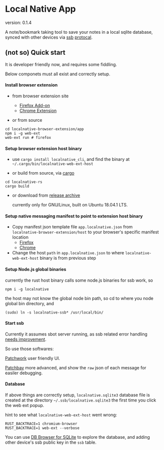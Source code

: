 # Local Native App
version: 0.1.4

A note/bookmark taking tool to save your notes in a local sqlite database, synced with other devices via [ssb](https://ssbc.github.io/secure-scuttlebutt/) [protocal](https://ssbc.github.io/scuttlebutt-protocol-guide/).

## (not so) Quick start
It is developer friendly now, and requires some fiddling.

Below componets must all exist and correctly setup.

#### Install browser extension
- from browser extension site
  - [Firefox Add-on](https://addons.mozilla.org/addon/localnative/)
  - [Chrome Extension](https://chrome.google.com/webstore/detail/local-native/oclkmkeameccmgnajgogjlhdjeaconnb)

- or from source
```
cd localnative-browser-extension/app
npm i -g web-ext
web-ext run # firefox
```

#### Setup browser extension host binary
- use `cargo install localnative_cli`, and find the binary at `~/.cargo/bin/localnative-web-ext-host`

- or build from source, via [cargo](https://doc.rust-lang.org/cargo/getting-started/installation.html)
```
cd localnative-rs
cargo build
```
- or download from [release archive](https://localnative.app/release.html)

    currently only for GNU/Linux, built on Ubuntu 18.04.1 LTS.

#### Setup native messaging manifest to point to extension host binary
- Copy manifest json template file `app.localnative.json` from `localnative-browser-extension/host` to your browser's specific manifest location
    - [Firefox](https://developer.mozilla.org/en-US/Add-ons/WebExtensions/Native_manifests#Manifest_location)
    - [Chrome](https://developer.chrome.com/extensions/nativeMessaging#native-messaging-host-location)
- Change the host `path` in `app.localnative.json` to where `localnative-web-ext-host` binary is from previous step


#### Setup Node.js global binaries
currently the rust host binary calls some node.js binaries for ssb work, so

```
npm i -g localnative
```
the host may not know the global node bin path, so cd to where you node global bin directory, and
```
(sudo) ln -s localnative-ssb* /usr/local/bin/
```


#### Start ssb
Currently it assumes sbot server running, as ssb related error handling [needs improvement](/todo.html).

So use those softwares:

[Patchwork](https://github.com/ssbc/patchwork/releases) user friendly UI.

[Patchbay](https://github.com/ssbc/patchbay/releases) more advanced, and show the `raw` json of each message for easiler debugging.

#### Database

If above things are correctly setup, `localnative.sqlite3` database file is created at the directory `~/.ssb/localnative.sqlite3` the first time you click the web ext popup.

hint to see what `localnative-web-ext-host` went wrong:
```
RUST_BACKTRACE=1 chromium-browser
RUST_BACKTRACE=1 web-ext --verbose
```

You can use [DB Browser for SQLite](http://sqlitebrowser.org/) to explore the database, and adding other device's ssb public key in the `ssb` table.
